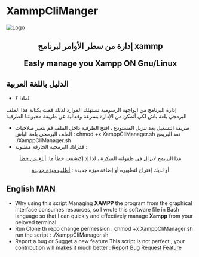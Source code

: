 # XammpCliManger

<img src="https://github.com/X00Byte/XammpCliManger/blob/main/repo_background.png" alt="Logo">
<div align="center">
<h2>
<p>
    إدارة من سطر الأوامر لبرنامج xammp

</p>  
Easly manage you Xampp ON Gnu/Linux
</h2>
</div>


## الدليل باللغة العربية
- لماذا ؟

إدارة البرنامج من الواجهة الرسومية تستهلك الموارد لذلك قمت بكتابة هذا الملف البرمجي بلغة باش لكي أتمكن من الإدارة بسرعة وفعالية عن طريقة محبوبتنا الطرفية
- طريقة التشغيل
بعد تنزيل المستودع ، افتح الطرفية داخل الملف قم بتغير صلاحيات الملف البرمجي بلغة الباش : chmod +x XamppCliManager.sh
نفذ البريمج
./XamppCliManager.sh
- قدراتك البرمجية الخارقة مطلوبة :
  
<div align="center">
    هذا البريمج لايزال في طفولته المبكرة ، لذا إذ إكتشفت خطأ ما:
   <a href="https://github.com/X00Byte/XammpCliManger/issues">أبلغ عن خطأ</a>
                                                                                           

   أو لديك إقتراح لتطويره أو إضافة ميزة جديدة :
  <a href="https://github.com/X00Byte/XammpCliManger/issues">أطلب ميزة جديدة</a>

</div>                                                                                       
      
## English MAN 
- Why using this script
Managing **XAMPP** the program from the graphical interface consumes resources, so I wrote this software file in Bash language so that I can quickly and effectively manage **Xampp** from your beloved terminal 
- Run
  Clone th repo
  change permession : chmod +x XamppCliManager.sh
  run the script    : ./XamppCliManager.sh
- Report a bug or Sugget a new feature
This script is not perfect , your contribution will makes it much better : 
  <a href="https://github.com/X00Byte/XammpCliManger/issues">Report Bug</a>
  <a href="https://github.com/X00Byte/XammpCliManger/issues">Request Feature</a>

